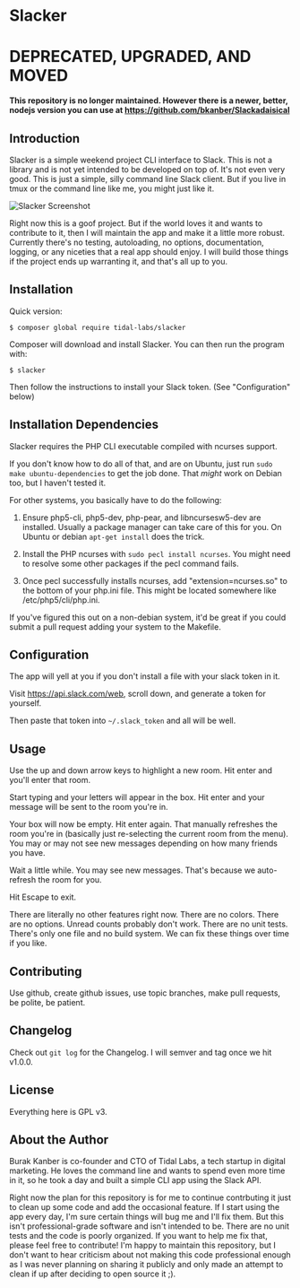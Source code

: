 Slacker
=======

DEPRECATED, UPGRADED, AND MOVED
===============================

**This repository is no longer maintained. However there is a newer, better, nodejs version you can use at  https://github.com/bkanber/Slackadaisical**

Introduction
------------

Slacker is a simple weekend project CLI interface to Slack. This is not a
library and is not yet intended to be developed on top of. It's not even very
good. This is just a simple, silly command line Slack client. But if you live
in tmux or the command line like me, you might just like it.

![Slacker Screenshot](http://i.imgur.com/NS0P2u9.png)

Right now this is a goof project. But if the world loves it and wants to
contribute to it, then I will maintain the app and make it a little more
robust. Currently there's no testing, autoloading, no options, documentation,
logging, or any niceties that a real app should enjoy. I will build those
things if the project ends up warranting it, and that's all up to you.

Installation
------------

Quick version:

	$ composer global require tidal-labs/slacker

Composer will download and install Slacker. You can then run
the program with:

    $ slacker

Then follow the instructions to install your Slack token. (See "Configuration" below)

Installation Dependencies
-------------------------

Slacker requires the PHP CLI executable compiled with ncurses support.

If you don't know how to do all of that, and are on Ubuntu, just run
`sudo make ubuntu-dependencies` to get the job done. That _might_ work on
Debian too, but I haven't tested it.

For other systems, you basically have to do the following:

1) Ensure php5-cli, php5-dev, php-pear, and libncursesw5-dev are installed. Usually a package manager can take care of this for you. On Ubuntu or debian `apt-get install` does the trick.

2) Install the PHP ncurses with `sudo pecl install ncurses`. You might need to resolve some other packages if the pecl command fails.

3) Once pecl successfully installs ncurses, add "extension=ncurses.so" to the bottom of your php.ini file. This might be located somewhere like /etc/php5/cli/php.ini.

If you've figured this out on a non-debian system, it'd be great if you could
submit a pull request adding your system to the Makefile.

Configuration
-------------

The app will yell at you if you don't install a file with your slack token in
it.

Visit https://api.slack.com/web, scroll down, and generate a token for
yourself.

Then paste that token into `~/.slack_token` and all will be well.

Usage
-----

Use the up and down arrow keys to highlight a new room. Hit enter and you'll
enter that room.

Start typing and your letters will appear in the box. Hit enter and your
message will be sent to the room you're in.

Your box will now be empty. Hit enter again. That manually refreshes the room
you're in (basically just re-selecting the current room from the menu). You may
or may not see new messages depending on how many friends you have.

Wait a little while. You may see new messages. That's because we auto-refresh
the room for you.

Hit Escape to exit.

There are literally no other features right now. There are no colors. There are
no options. Unread counts probably don't work. There are no unit tests. There's only
one file and no build system. We can fix these things over time if you like.

Contributing
------------

Use github, create github issues, use topic branches, make pull requests, be
polite, be patient.

Changelog
---------

Check out `git log` for the Changelog. I will semver and tag once we hit v1.0.0.

License
-------

Everything here is GPL v3.

About the Author
----------------

Burak Kanber is co-founder and CTO of Tidal Labs, a tech startup in digital
marketing. He loves the command line and wants to spend even more time in it,
so he took a day and built a simple CLI app using the Slack API.

Right now the plan for this repository is for me to continue contrbuting it
just to clean up some code and add the occasional feature. If I start using the
app every day, I'm sure certain things will bug me and I'll fix them. But this
isn't professional-grade software and isn't intended to be. There are no unit
tests and the code is poorly organized. If you want to help me
fix that, please feel free to contribute! I'm happy to maintain this
repository, but I don't want to hear criticism about not making this code
professional enough as I was never planning on sharing it publicly and only
made an attempt to clean if up after deciding to open source it ;).
